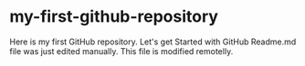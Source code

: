 # my-first-github-repository
Here is my first GitHub repository. Let's get Started with GitHub
Readme.md file was just edited manually. 
This file is modified remotelly. 

